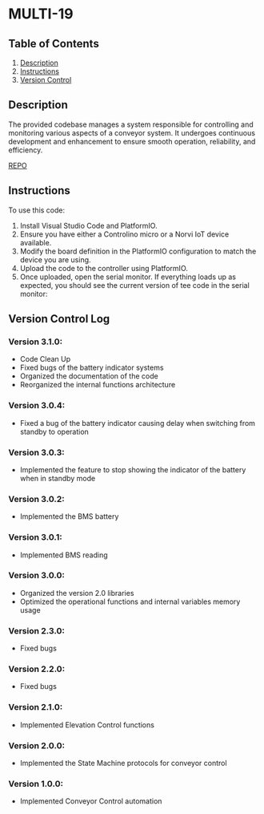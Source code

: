 # MULTI-19

## Table of Contents
1. [Description](#description)
2. [Instructions](#instructions)
3. [Version Control](#version-control)

## Description <a name="description"></a>

The provided codebase manages a system responsible for controlling and monitoring various aspects of a conveyor system. It undergoes continuous development and enhancement to ensure smooth operation, reliability, and efficiency.

[REPO](https://github.com/CharlieProjects/MULTI-19)

## Instructions <a name="instructions"></a>
To use this code:

1. Install Visual Studio Code and PlatformIO.
2. Ensure you have either a Controlino micro or a Norvi IoT device available.
3. Modify the board definition in the PlatformIO configuration to match the device you are using.
4. Upload the code to the controller using PlatformIO.
5. Once uploaded, open the serial monitor. If everything loads up as expected, you should see the current version of tee code in the serial monitor:


## Version Control Log <a name="version-control"></a>

### Version 3.1.0:
- Code Clean Up
- Fixed bugs of the battery indicator systems
- Organized the documentation of the code
- Reorganized the internal functions architecture

### Version 3.0.4:
- Fixed a bug of the battery indicator causing delay when switching from standby to operation

### Version 3.0.3:
- Implemented the feature to stop showing the indicator of the battery when in standby mode

### Version 3.0.2:
- Implemented the BMS battery

### Version 3.0.1:
- Implemented BMS reading

### Version 3.0.0:
- Organized the version 2.0 libraries
- Optimized the operational functions and internal variables memory usage

### Version 2.3.0:
- Fixed bugs

### Version 2.2.0:
- Fixed bugs

### Version 2.1.0:
- Implemented Elevation Control functions

### Version 2.0.0:
- Implemented the State Machine protocols for conveyor control

### Version 1.0.0:
- Implemented Conveyor Control automation